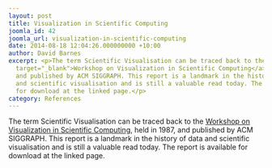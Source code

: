 ```yaml
---
layout: post
title: Visualization in Scientific Computing
joomla_id: 42
joomla_url: visualization-in-scientific-computing
date: 2014-08-18 12:04:26.000000000 +10:00
author: David Barnes
excerpt: <p>The term Scientific Visualisation can be traced back to the <a href="http://www.evl.uic.edu/core.php?mod=4&amp;type=3&amp;indi=348"
  target="_blank">Workshop on Visualization in Scientific Computing</a>, held in 1987,
  and published by ACM SIGGRAPH. This report is a landmark in the history of data
  and scientific visualisation and is still a valuable read today. The report is available
  for download at the linked page.</p>
category: References
---
```

<p>The term Scientific Visualisation can be traced back to the <a href="http://www.evl.uic.edu/core.php?mod=4&amp;type=3&amp;indi=348" target="_blank">Workshop on Visualization in Scientific Computing</a>, held in 1987, and published by ACM SIGGRAPH. This report is a landmark in the history of data and scientific visualisation and is still a valuable read today. The report is available for download at the linked page.</p>
